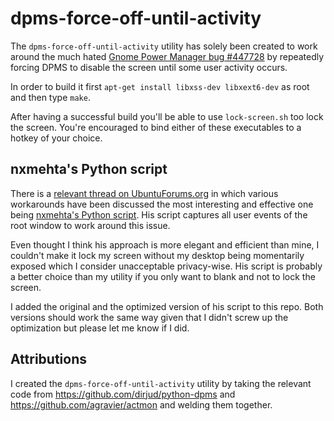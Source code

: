 dpms-force-off-until-activity
=============================

The `dpms-force-off-until-activity` utility has solely been created to work around the much hated [Gnome Power Manager bug #447728](https://bugs.launchpad.net/ubuntu/+source/gnome-power-manager/+bug/447728) by repeatedly forcing DPMS to disable the screen until some user activity occurs.

In order to build it first `apt-get install libxss-dev libxext6-dev` as root and then type `make`.

After having a successful build you'll be able to use `lock-screen.sh` too lock the screen.  You're encouraged to bind either of these executables to a hotkey of your choice.

nxmehta's Python script
-----------------------

There is a [relevant thread on UbuntuForums.org](http://ubuntuforums.org/showthread.php?t=1317747) in which various workarounds have been discussed the most interesting and effective one being [nxmehta's Python script](http://ubuntuforums.org/showpost.php?p=9433671&postcount=24).  His script captures all user events of the root window to work around this issue.

Even thought I think his approach is more elegant and efficient than mine, I couldn't make it lock my screen without my desktop being momentarily exposed which I consider unacceptable privacy-wise.  His script is probably a better choice than my utility if you only want to blank and not to lock the screen.

I added the original and the optimized version of his script to this repo.  Both versions should work the same way given that I didn't screw up the optimization but please let me know if I did.

Attributions
------------

I created the `dpms-force-off-until-activity` utility by taking the relevant code from https://github.com/dirjud/python-dpms and https://github.com/agravier/actmon and welding them together.
